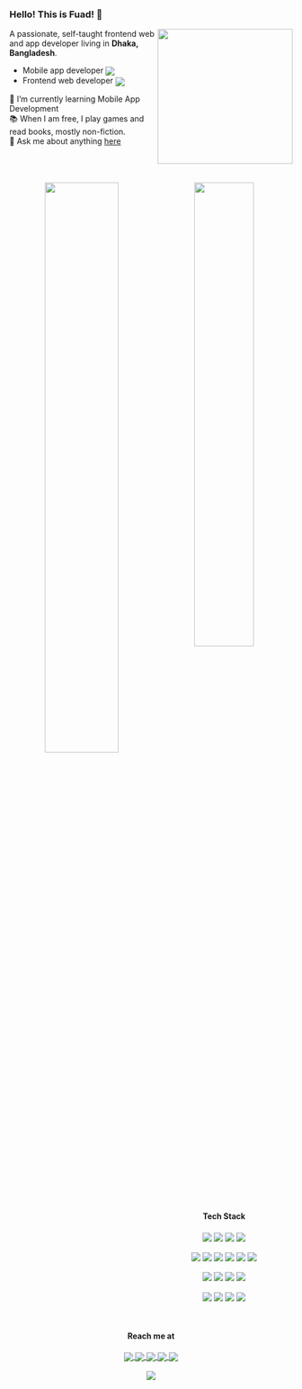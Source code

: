 <h3> Hello! This is Fuad! 👋 </h3>
<img align="right" height="240" src="https://64.media.tumblr.com/2d0af9c90d1b1107313cc20bda01548a/tumblr_outwxnanpp1u79o2lo1_1280.gifv" />



A passionate, self-taught frontend web and app developer living in **Dhaka, Bangladesh**.
- Mobile app developer <img align="center" src="https://img.shields.io/badge/Flutter-%2302569B.svg?style=flat&logo=Flutter&logoColor=white" />
- Frontend web developer <img align="center" src="https://img.shields.io/badge/vuejs-%2335495e.svg?style=flat&logo=vuedotjs&logoColor=%234FC08D" />

<p>
  🌱 I’m currently learning Mobile App Development
  <br>
  📚 When I am free, I play games and read books, mostly non-fiction.
  <br>
  💬 Ask me about anything <a href="https://github.com/motasimfuad/motasimfuad/issues" title="Issues">here</a>
</p>



<br/>
<br/>

<br/>
<div align="center">
<img align="left" width="51%" src="https://github-readme-stats.vercel.app/api?username=motasimfuad&show_icons=true&theme=jolly" />
<img width="46%" src="https://github-readme-stats.vercel.app/api/top-langs/?username=motasimfuad&layout=compact&theme=jolly&langs_count=4" />
</div>
<br/>





<div align="center">
  <h4> Tech Stack </h4>
<div>
<img align="center" src="https://img.shields.io/badge/dart-%230175C2.svg?style=flat&logo=dart&logoColor=white" />
<img align="center" src="https://img.shields.io/badge/javascript-%23323330.svg?style=flat&logo=javascript&logoColor=%23F7DF1E" />
<img align="center" src="https://img.shields.io/badge/html5-%23E34F26.svg?style=flat&logo=html5&logoColor=white" />
<img align="center" src="https://img.shields.io/badge/css3-%231572B6.svg?style=flat&logo=css3&logoColor=white" />
</div>
<br/>
<div>
<img align="center" src="https://img.shields.io/badge/Flutter-%2302569B.svg?style=flat&logo=Flutter&logoColor=white" />
<img align="center" src="https://img.shields.io/badge/vuejs-%2335495e.svg?style=flat&logo=vuedotjs&logoColor=%234FC08D" />
<img align="center" src="https://img.shields.io/badge/Nuxt-black?style=flat&logo=nuxt.js&logoColor=white" />
<img align="center" src="https://img.shields.io/badge/tailwindcss-%2338B2AC.svg?style=flat&logo=tailwind-css&logoColor=white" />
<img align="center" src="https://img.shields.io/badge/bootstrap-%23563D7C.svg?style=flat&logo=bootstrap&logoColor=white" />
<img align="center" src="https://img.shields.io/badge/SASS-hotpink.svg?style=flat&logo=SASS&logoColor=white" />
</div>
<br/>
<div>
<img align="center" src="https://img.shields.io/badge/git-%23F05033.svg?style=flat&logo=git&logoColor=white" />
<img align="center" src="https://img.shields.io/badge/github-%23121011.svg?style=flat&logo=github&logoColor=white" />
<img align="center" src="https://img.shields.io/badge/gitlab-%23181717.svg?style=flat&logo=gitlab&logoColor=white" />
<img align="center" src="https://img.shields.io/badge/bitbucket-%230047B3.svg?style=flat&logo=bitbucket&logoColor=white" />
</div>
<br/>
<div>
<img align="center" src="https://img.shields.io/badge/Visual%20Studio%20Code-0078d7.svg?style=flat&logo=visual-studio-code&logoColor=white" />
<img align="center" src="https://img.shields.io/badge/NPM-%23000000.svg?style=flat&logo=npm&logoColor=white" />
<img align="center" src="https://img.shields.io/badge/webpack-%238DD6F9.svg?style=flat&logo=webpack&logoColor=black" />
<img align="center" src="https://img.shields.io/badge/firebase-%23039BE5.svg?style=flat&logo=firebase" />
</div>
  </div>
<br/>
<br/>


<div align="center">
<h4> Reach me at </h4>

<a href="mailto:motasimfuad0@gmail.com">
  <img align="center" src="https://img.shields.io/badge/Gmail-D14836?style=flat&logo=gmail&logoColor=white" />
</a>
<a href="https://www.linkedin.com/in/motasimfuad/">
  <img align="center" src="https://img.shields.io/badge/linkedin-%230077B5.svg?style=flat&logo=linkedin&logoColor=white" />
</a>
<a href="https://stackoverflow.com/users/15512185/motasimfuad">
  <img align="center" src="https://img.shields.io/badge/-Stackoverflow-FE7A16?style=flat&logo=stack-overflow&logoColor=white" />
</a>
<a href="https://twitter.com/motasimfuadDev">
  <img align="center" src="https://img.shields.io/badge/Twitter-%231DA1F2.svg?style=flat&logo=Twitter&logoColor=white" />
</a>
<a href="https://www.reddit.com/user/motasimfuad">
  <img align="center" src="https://img.shields.io/badge/Reddit-%23FF4500.svg?style=flat&logo=Reddit&logoColor=white" />
</a>

</div>


<br/>
<div align="center">
<img align="center" src="https://visitor-badge.glitch.me/badge?page_id=${motasimfuad}&left_color=lightgrey&right_color=black" />
  </div>
